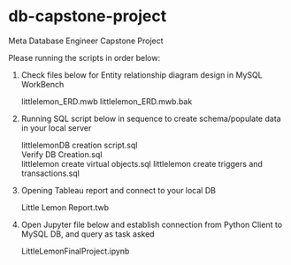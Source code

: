 # db-capstone-project
Meta Database Engineer Capstone Project

Please running the scripts in order below:
1. Check files below for Entity relationship diagram design in MySQL WorkBench
   
   littlelemon_ERD.mwb
   littlelemon_ERD.mwb.bak
   
3. Running SQL script below in sequence to create schema/populate data in your local server
   
   littlelemonDB creation script.sql  
   Verify DB Creation.sql   
   littlelemon create virtual objects.sql
   littlelemon create triggers and transactions.sql
   
5. Opening Tableau report and connect to your local DB
   
   Little Lemon Report.twb
  
7. Open Jupyter file below and establish connection from Python Client to MySQL DB, and query as task asked
   
   LittleLemonFinalProject.ipynb
 
